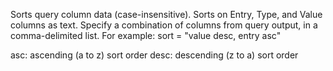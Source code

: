 Sorts query column data (case-insensitive). Sorts on Entry, Type, and Value columns as text. Specify a combination of columns from query output, in a comma-delimited list. For example:
sort = "value desc, entry asc"

asc: ascending (a to z) sort order
desc: descending (z to a) sort order